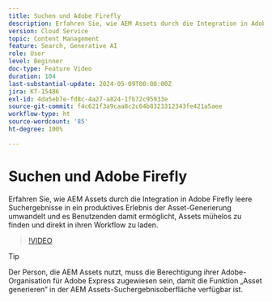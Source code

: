 ```yaml
---
title: Suchen und Adobe Firefly
description: Erfahren Sie, wie AEM Assets durch die Integration in Adobe Firefly leere Suchergebnisse in ein produktives Erlebnis der Asset-Generierung umwandelt.
version: Cloud Service
topic: Content Management
feature: Search, Generative AI
role: User
level: Beginner
doc-type: Feature Video
duration: 104
last-substantial-update: 2024-05-09T00:00:00Z
jira: KT-15486
exl-id: 4da5eb7e-fd8c-4a27-a824-1fb72c95933e
source-git-commit: f4c621f3a9caa8c2c64b8323312343fe421a5aee
workflow-type: ht
source-wordcount: '85'
ht-degree: 100%

---
```


# Suchen und Adobe Firefly

Erfahren Sie, wie AEM Assets durch die Integration in Adobe Firefly leere Suchergebnisse in ein produktives Erlebnis der Asset-Generierung umwandelt und es Benutzenden damit ermöglicht, Assets mühelos zu finden und direkt in ihren Workflow zu laden.

>[!VIDEO](https://video.tv.adobe.com/v/3429070/?learn=on)


>[!TIP]
>
> Der Person, die AEM Assets nutzt, muss die Berechtigung ihrer Adobe-Organisation für Adobe Express zugewiesen sein, damit die Funktion „Asset generieren“ in der AEM Assets-Suchergebnisoberfläche verfügbar ist.
